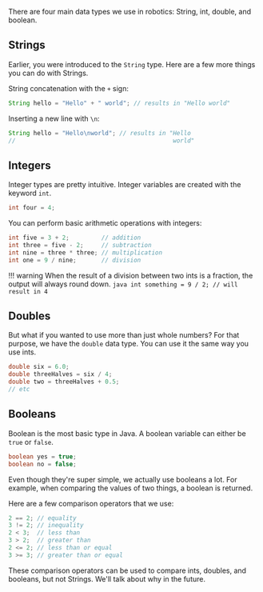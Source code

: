 There are four main data types we use in robotics: String, int, double, and boolean.

## Strings
Earlier, you were introduced to the `String` type. Here are a few more things you can do with Strings.

String concatenation with the `+` sign:
```java
String hello = "Hello" + " world"; // results in "Hello world"
```

Inserting a new line with `\n`:
```java
String hello = "Hello\nworld"; // results in "Hello
//                                            world"
```

## Integers
Integer types are pretty intuitive. Integer variables are created with the keyword `int`.
```java
int four = 4;
```
You can perform basic arithmetic operations with integers:
```java
int five = 3 + 2;         // addition
int three = five - 2;     // subtraction
int nine = three * three; // multiplication
int one = 9 / nine;       // division
```

!!! warning
    When the result of a division between two ints is a fraction, the output will always round down.
    ```java
    int something = 9 / 2; // will result in 4
    ```

## Doubles
But what if you wanted to use more than just whole numbers? For that purpose, we have the `double` data type. You can use it the same way you use ints.
```java
double six = 6.0;
double threeHalves = six / 4;
double two = threeHalves + 0.5;
// etc
```

## Booleans
Boolean is the most basic type in Java. A boolean variable can either be `true` or `false`.
```java
boolean yes = true;
boolean no = false;
```
Even though they're super simple, we actually use booleans a lot. For example, when comparing the values of two things, a boolean is returned.

Here are a few comparison operators that we use:
```java
2 == 2; // equality
3 != 2; // inequality
2 < 3;  // less than
3 > 2;  // greater than
2 <= 2; // less than or equal
3 >= 3; // greater than or equal
```
These comparison operators can be used to compare ints, doubles, and booleans, but not Strings. We'll talk about why in the future.
